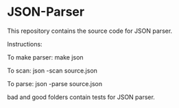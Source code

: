 # JSON-Parser
This repository contains the source code for JSON parser.

Instructions:

To make parser: make json

To scan: json -scan source.json

To parse: json -parse source.json

bad and good folders contain tests for JSON parser.
